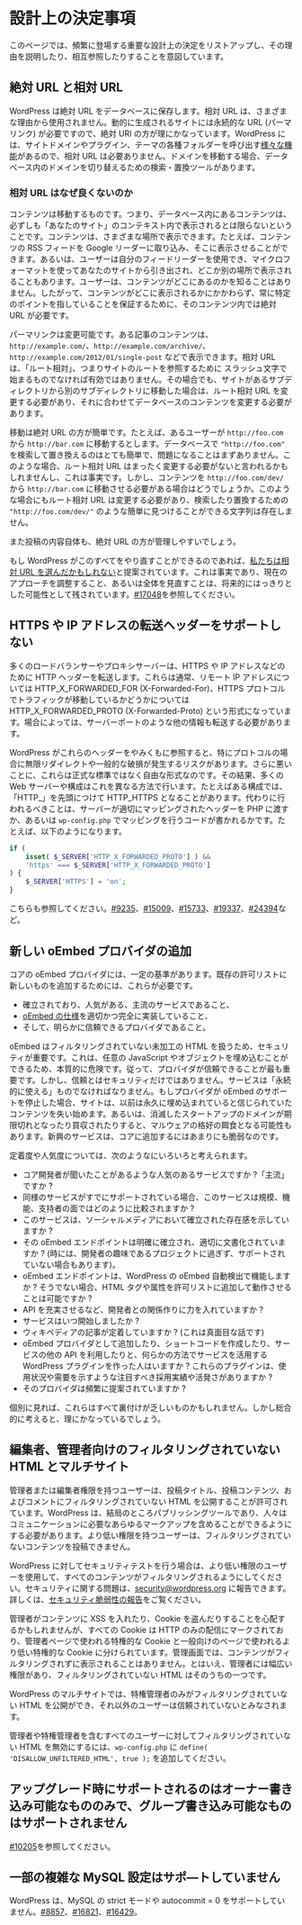 <!--
# Design Decisions
-->

# 設計上の決定事項

<!--
This page lists a number of important design decisions that come up frequently, and attempts to explain and cross-reference the reasoning behind them.
-->

このページでは、頻繁に登場する重要な設計上の決定をリストアップし、その理由を説明したり、相互参照したりすることを意図しています。

<!--
## Absolute versus relative URLs
-->

## 絶対 URL と相対 URL

<!--
WordPress stores absolute URLs in the database. Relative URLs are not used for a variety of reasons. Dynamically generated websites need permanent URLs (permalinks), so absolute URIs make more sense. WordPress has a [variety of functions](https://codex.wordpress.org/Function_Reference/site_url#Related) to call a site domain and various folders in plugins and themes so that relative URLs are not necessary. When moving domains, there are search and replace tools for switching domains in the database.
-->

WordPress は絶対 URL をデータベースに保存します。相対 URL は、さまざまな理由から使用されません。動的に生成されるサイトには永続的な URL (パーマリンク) が必要ですので、絶対 URI の方が理にかなっています。WordPress には、サイトドメインやプラグイン、テーマの各種フォルダーを呼び出す[様々な機能](https://codex.wordpress.org/Function_Reference/site_url#Related)があるので、相対 URL は必要ありません。ドメインを移動する場合、データベース内のドメインを切り替えるための検索・置換ツールがあります。

<!--
### Why relative URLs are not good
-->

### 相対 URL はなぜ良くないのか

<!--
Content is migratory. That is to say that the content, which is in the database, might not always be displayed within the context of “your site”. Content can be displayed in a variety of places. For example, an RSS feed of your content can be pulled into Google Reader and displayed there. Or users can use feed readers of their own. Or the content can be pulled from your site using microformats and displayed somewhere else. A user will never know where the content is going to be. Therefore an absolute URL is necessary within that content to ensure that it always points to a specific point, regardless of where it’s displayed.
-->

コンテンツは移動するものです。つまり、データベース内にあるコンテンツは、必ずしも「あなたのサイト」のコンテキスト内で表示されるとは限らないということです。コンテンツは、さまざまな場所で表示できます。たとえば、コンテンツの RSS フィードを Google リーダーに取り込み、そこに表示させることができます。あるいは、ユーザーは自分のフィードリーダーを使用でき、マイクロフォーマットを使ってあなたのサイトから引き出され、どこか別の場所で表示されることもあります。ユーザーは、コンテンツがどこにあるのかを知ることはありません。したがって、コンテンツがどこに表示されるかにかかわらず、常に特定のポイントを指していることを保証するために、そのコンテンツ内では絶対 URL が必要です。

<!--
Permalinks are malleable. The content of a post can be displayed on `http://example.com/`, on `http://example.com/archive/`, `http://example.com/2012/01/single-post`, and so on. A relative URL would not be valid unless it is “root-relative”, meaning that it started with a / character, to refer to the root of the site. Even then, if a site is moved from one subdirectory to another, the root-relative URL would still need to change, and changing the content in the database to adjust would be necessary.
-->

パーマリンクは変更可能です。ある記事のコンテンツは、`http://example.com/`、`http://example.com/archive/`、`http://example.com/2012/01/single-post` などで表示できます。相対 URL は、「ルート相対」、つまりサイトのルートを参照するために	スラッシュ文字で始まるものでなければ有効ではありません。その場合でも、サイトがあるサブディレクトリから別のサブディレクトリに移動した場合は、ルート相対 URL を変更する必要があり、それに合わせてデータベースのコンテンツを変更する必要があります。

<!--
Moving is easier with absolute URLs. For example, assume a user is moving from `http://foo.com` to `http://bar.com`. Doing a search and replace in the database for `"http://foo.com"` and replacing that is very easy and unlikely to be problematic. One might say that a root-relative URL would not need to change at all in such a case, and this is true, but what if the content needs to be moved from `http://foo.com/dev/` to `http://bar.com`? The root-relative URLs still need to change in such a case, and now there isn’t a simple to find string, such as `"http://foo.com/dev/"` to search and replace on.
-->

移動は絶対 URL の方が簡単です。たとえば、あるユーザーが `http://foo.com` から `http://bar.com` に移動するとします。データベースで `"http://foo.com"` を検索して置き換えるのはとても簡単で、問題になることはまずありません。このような場合、ルート相対 URL はまったく変更する必要がないと言われるかもしれませんし、これは事実です。しかし、コンテンツを `http://foo.com/dev/` から `http://bar.com` に移動させる必要がある場合はどうでしょうか。このような場合にもルート相対 URL は変更する必要があり、検索したり置換するための `"http://foo.com/dev/"` のような簡単に見つけることができる文字列は存在しません。

<!--
Also, within the content of posts themselves, absolute URLs are easier to manage.
-->

また投稿の内容自体も、絶対 URL の方が管理しやすいでしょう。

<!--
It has been suggested that if WordPress were to be able to do all of this over, [we may have instead opted for relative URLs](https://core.trac.wordpress.org/ticket/17048#comment:46). This is true, and making adjustments to our current approach – or reconsidering it in its entirety – does remain a distinct possibility in the future. See [#17048](https://core.trac.wordpress.org/ticket/17048).
-->

もし WordPress がこのすべてをやり直すことができるのであれば、[私たちは相対 URL を選んだかもしれない](https://core.trac.wordpress.org/ticket/17048#comment:46)と提案されています。これは事実であり、現在のアプローチを調整すること、あるいは全体を見直すことは、将来的にはっきりとした可能性として残されています。[#17048](https://core.trac.wordpress.org/ticket/17048)を参照してください。

<!--
## No support for forwarding headers for HTTPS or IP addresses
-->

## HTTPS や IP アドレスの転送ヘッダーをサポートしない

<!--
Many load balancers and proxy servers forward HTTP headers for HTTPS, IP addresses, and more. These typically take the form of HTTP\_X\_FORWARDED\_FOR (X-Forwarded-For), for remote IP addresses, and HTTP\_X\_FORWARDED\_PROTO (X-Forwarded-Proto), for whether traffic is going over the HTTPS protocol. Occasionally other information needs to be forwarded, like the server port.
-->

多くのロードバランサーやプロキシサーバーは、HTTPS や IP アドレスなどのために HTTP ヘッダーを転送します。これらは通常、リモート IP アドレスについては HTTP_X_FORWARDED_FOR (X-Forwarded-For)、HTTPS プロトコルでトラフィックが移動しているかどうかについては HTTP_X_FORWARDED_PROTO (X-Forwarded-Proto) という形式になっています。場合によっては、サーバーポートのような他の情報も転送する必要があります。

<!--
If WordPress blindly listened to these headers – especially for protocols – there is a risk of infinite redirects and general breakage. To make matters worse, these are not formal standards, and are rather freeform. As a result, many web server and  configurations do this differently. For example, one configuration might prepend “HTTP\_”, resulting in HTTP\_HTTPS. What should be done instead is a server should either pass properly mapped headers to PHP, or some code can do the mapping in `wp-config.php`. For example:
-->

WordPress がこれらのヘッダーをやみくもに参照すると、特にプロトコルの場合に無限リダイレクトや一般的な破損が発生するリスクがあります。さらに悪いことに、これらは正式な標準ではなく自由な形式なのです。その結果、多くの Web サーバーや構成はこれを異なる方法で行います。たとえばある構成では、「HTTP_」を先頭につけて HTTP_HTTPS となることがあります。代わりに行われるべきことは、サーバーが適切にマッピングされたヘッダーを PHP に渡すか、あるいは `wp-config.php` でマッピングを行うコードが書かれるかです。たとえば、以下のようになります。

```php
if (
	isset( $_SERVER['HTTP_X_FORWARDED_PROTO'] ) &&
	'https' === $_SERVER['HTTP_X_FORWARDED_PROTO']
) {
	$_SERVER['HTTPS'] = 'on';
}
```

<!--
See also: [#9235](https://core.trac.wordpress.org/ticket/9235), [#15009](https://core.trac.wordpress.org/ticket/15009), [#15733](https://core.trac.wordpress.org/ticket/15733), [#19337](https://core.trac.wordpress.org/ticket/19337), [#24394](https://core.trac.wordpress.org/ticket/24394), etc.
-->

こちらも参照してください。[#9235](https://core.trac.wordpress.org/ticket/9235)、[#15009](https://core.trac.wordpress.org/ticket/15009)、[#15733](https://core.trac.wordpress.org/ticket/15733)、[#19337](https://core.trac.wordpress.org/ticket/19337)、[#24394](https://core.trac.wordpress.org/ticket/24394)など。

<!--
## Adding new oEmbed providers
-->

## 新しい oEmbed プロバイダの追加

<!--
We have a certain standard for oEmbed providers in core. In order to add a new one to the existing allow-list, they must:
-->

コアの oEmbed プロバイダには、一定の基準があります。既存の許可リストに新しいものを追加するためには、これらが必要です。

<!--
*   be well-established, popular, and mainstream services,
*   properly and fully implement [the oEmbed specification](http://oembed.com/),
*   and clearly be a trusted provider.
-->

*   確立されており、人気がある、主流のサービスであること、
*   [oEmbed の仕様](http://oembed.com/)を適切かつ完全に実装していること、
*   そして、明らかに信頼できるプロバイダであること。

<!--
Security is important with oEmbed, because it is dealing with raw, unfiltered HTML, which is inherently dangerous due to arbitrary JavaScript and object embedding. It is therefore paramount that the provider can be trusted. But trust is more than about security — the service must also be “built to last.” If a provider ever stops supporting oEmbed, sites start to lose content they previously trusted would stay embedded permanently.  Or, if a dead startup’s domain expires or is acquired, it could be an easy vector for malware. Nascent services are just too fragile to be added for core.
-->

oEmbed はフィルタリングされていない未加工の HTML を扱うため、セキュリティが重要です。これは、任意の JavaScript やオブジェクトを埋め込むことができるため、本質的に危険です。従って、プロバイダが信頼できることが最も重要です。しかし、信頼とはセキュリティだけではありません。サービスは「永続的に使える」ものでなければなりません。もしプロバイダが oEmbed のサポートを停止した場合、サイトは、以前は永久に埋め込まれていると信じられていたコンテンツを失い始めます。あるいは、消滅したスタートアップのドメインが期限切れとなったり買収されたりすると、マルウェアの格好の餌食となる可能性もあります。新興のサービスは、コアに追加するにはあまりにも脆弱なのです。

<!--
With regards to establishment and popularity, there are a number of things that can be considered, such as:
-->

定着度や人気度については、次のようなにいろいろと考えられます。

<!--
*   Is the service is popular enough for core developers to have heard of it before? Is it “mainstream?”
*   If similar services are already supported, how does this service compare in terms of size, features, and backing?
*   Does this service have an established social media presence?
*   Is its oEmbed endpoint clearly established and properly documented? (Sometimes, they are just a developer’s pet project that may not be supported.)
*   Does the oEmbed endpoint work with WordPress’ oEmbed auto-discovery? If not, could it be made to work with additional HTML tags or attributes being added to the allow-list?
*   Does the service make an effort to build relationships with developers, such as through robust APIs?
*   How old is the service?
*   Does it have a well-established Wikipedia article? (Seriously.)
*   Has anyone written a WordPress plugin that leverages the service in some way, whether adding it as an oEmbed provider, creating a shortcode, or leveraging other APIs of the service? Do these plugins have any noticeable adoption or traction that would indicate usage and demand?
*   Is the provider frequently proposed?
-->

*   コア開発者が聞いたことがあるような人気のあるサービスですか ?「主流」ですか ?
*   同様のサービスがすでにサポートされている場合、このサービスは規模、機能、支持者の面ではどのように比較されますか ?
*   このサービスは、ソーシャルメディアにおいて確立された存在感を示していますか ?
*   その oEmbed エンドポイントは明確に確立され、適切に文書化されていますか ? (時には、開発者の趣味であるプロジェクトに過ぎず、サポートされていない場合もあります)。
*   oEmbed エンドポイントは、WordPress の oEmbed 自動検出で機能しますか ? そうでない場合、HTML タグや属性を許可リストに追加して動作させることは可能ですか ?
*   API を充実させるなど、開発者との関係作りに力を入れていますか ?
*   サービスはいつ開始しましたか ?
*   ウィキペディアの記事が定着していますか ? (これは真面目な話です)
*   oEmbed プロバイダとして追加したり、ショートコードを作成したり、サービスの他の API を利用したりと、何らかの方法でサービスを活用する WordPress プラグインを作った人はいますか ? これらのプラグインは、使用状況や需要を示すような注目すべき採用実績や活発さがありますか ?
*   そのプロバイダは頻繁に提案されていますか ?

<!--
Individually, these are all very anecdotal. But when considered holistically, it paints a pretty decent picture.
-->

個別に見れば、これらはすべて裏付けが乏しいものかもしれません。しかし総合的に考えると、理にかなっているでしょう。

<!--
## Unfiltered HTML for editors, administrators; multisite
-->

## 編集者、管理者向けのフィルタリングされていない HTML とマルチサイト

<!--
Users with Administrator or Editor roles are allowed to publish unfiltered HTML in post titles, post content, and comments. WordPress is, after all, a publishing tool, and people need to be able to include whatever markup they need to communicate. Users with lesser privileges are not allowed to post unfiltered content.
-->

管理者または編集者権限を持つユーザーは、投稿タイトル、投稿コンテンツ、およびコメントにフィルタリングされていない HTML を公開することが許可されています。WordPress は、結局のところパブリッシングツールであり、人々はコミュニケーションに必要なあらゆるマークアップを含めることができるようにする必要があります。より低い権限を持つユーザーは、フィルタリングされていないコンテンツを投稿できません。

<!--
If you are running security tests against WordPress, use a lesser privileged user so that all content is filtered. You may report security issues to security@wordpress.org. For more, see [Reporting Security Vulnerabilities](https://make.wordpress.org/core/handbook/reporting-security-vulnerabilities/).
-->

WordPress に対してセキュリティテストを行う場合は、より低い権限のユーザーを使用して、すべてのコンテンツがフィルタリングされるようにしてください。セキュリティに関する問題は、security@wordpress.org に報告できます。詳しくは、[セキュリティ脆弱性の報告](https://make.wordpress.org/core/handbook/reporting-security-vulnerabilities/)をご覧ください。

<!--
If you are concerned about an Administrator putting XSS into content and stealing cookies, note that all cookies are marked for HTTP only delivery and are divided into privileged cookies used for admin pages and lesser-privileged cookies used for public-facing pages. Content is never displayed unfiltered in the admin. Regardless, an Administrator has wide-ranging super powers among which unfiltered HTML is a lesser one.
-->

管理者がコンテンツに XSS を入れたり、Cookie を盗んだりすることを心配するかもしれませんが、すべての Cookie は HTTP のみの配信にマークされており、管理者ページで使われる特権的な Cookie と一般向けのページで使われるより低い特権的な Cookie に分けられています。管理画面では、コンテンツがフィルタリングされずに表示されることはありません。とはいえ、管理者には幅広い権限があり、フィルタリングされていない HTML はそのうちの一つです。

<!--
In WordPress multisite, only super administrators can publish unfiltered HTML, as all other users are considered untrusted.
-->

WordPress のマルチサイトでは、特権管理者のみがフィルタリングされていない HTML を公開ができ、それ以外のユーザーは信頼されていないとみなされます。

<!--
To disable unfiltered HTML for all users, including administrators and super administrators, you can add `define( 'DISALLOW_UNFILTERED_HTML', true );` to `wp-config.php`.
-->

管理者や特権管理者を含むすべてのユーザーに対してフィルタリングされていない HTML を無効にするには、`wp-config.php` に `define( 'DISALLOW_UNFILTERED_HTML', true );` を追加してください。

<!--
## Only owner-writeable is supported on upgrade, not group writeable
-->

## アップグレード時にサポートされるのはオーナー書き込み可能なもののみで、グループ書き込み可能なものはサポートされません

<!--
See [#10205](https://core.trac.wordpress.org/ticket/10205).
-->

[#10205](https://core.trac.wordpress.org/ticket/10205)を参照してください。

<!--
## Some esoteric MySQL settings are not supported
-->

## 一部の複雑な MySQL 設定はサポ―トしていません

<!--
WordPress does not support MySQL strict mode or autocommit = 0. [#8857](https://core.trac.wordpress.org/ticket/8857), [#16821](https://core.trac.wordpress.org/ticket/16821), [#16429](https://core.trac.wordpress.org/ticket/16429).
-->

WordPress は、MySQL の strict モードや autocommit = 0 をサポートしていません。[#8857](https://core.trac.wordpress.org/ticket/8857)、[#16821](https://core.trac.wordpress.org/ticket/16821)、[#16429](https://core.trac.wordpress.org/ticket/16429)。
